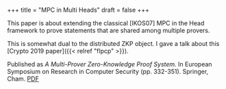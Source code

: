 +++
title = "MPC in Multi Heads"
draft = false
+++

This paper is about extending the classical [IKOS07] MPC in the Head
framework to prove statements that are shared among multiple provers.

This is somewhat dual to the distributed ZKP object. I gave a talk about
this [Crypto 2019 paper]({{< relref "flpcp" >}}).

Published as _A Multi-Prover Zero-Knowledge Proof
System._ In European Symposium on Research in Computer Security
(pp. 332-351). Springer, Cham. [PDF](https://link.springer.com/content/pdf/10.1007%2F978-3-030-88428-4_17.pdf)
